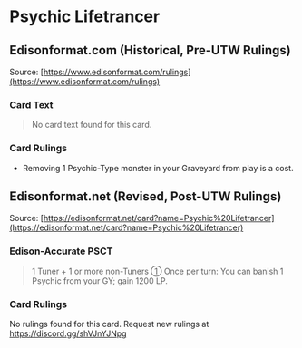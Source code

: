 # Psychic Lifetrancer

## Edisonformat.com (Historical, Pre-UTW Rulings)

Source: [https://www.edisonformat.com/rulings](https://www.edisonformat.com/rulings)

### Card Text

> No card text found for this card.

### Card Rulings

*   Removing 1 Psychic-Type monster in your Graveyard from play is a cost.

## Edisonformat.net (Revised, Post-UTW Rulings)

Source: [https://edisonformat.net/card?name=Psychic%20Lifetrancer](https://edisonformat.net/card?name=Psychic%20Lifetrancer)

### Edison-Accurate PSCT

> 1 Tuner + 1 or more non-Tuners
> ① Once per turn: You can banish 1 Psychic from your GY; gain 1200 LP.

### Card Rulings

No rulings found for this card. Request new rulings at https://discord.gg/shVJnYJNpg
            